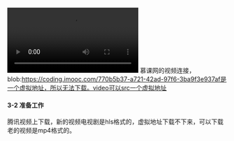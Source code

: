 <video id="video-container-mocoplayer-hls-video_html5_api" class="vjs-tech" preload="auto" autobuffer="" src="blob:https://coding.imooc.com/770b5b37-a721-42ad-97f6-3ba9f3e937af"> </video>
慕课网的视频连接，blob:https://coding.imooc.com/770b5b37-a721-42ad-97f6-3ba9f3e937af是一个虚拟地址，所以无法下载。video可以src一个虚拟地址

####  3-2 准备工作
腾讯视频上下载，新的视频电视剧是hls格式的，虚拟地址下载不下来，可以下载老的视频是mp4格式的。